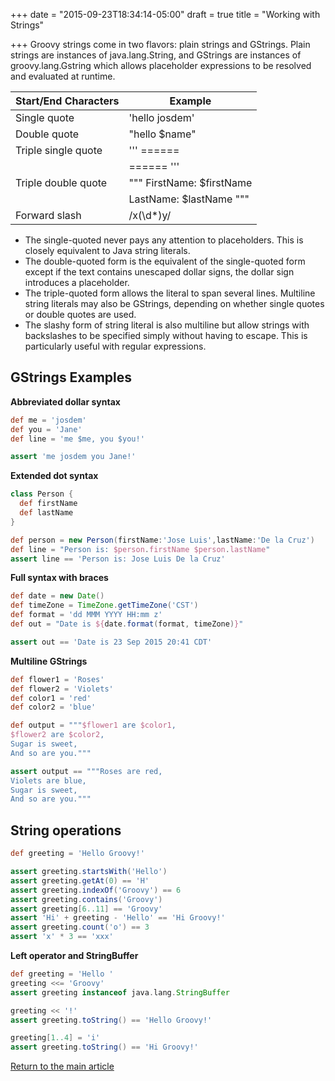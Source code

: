+++
date = "2015-09-23T18:34:14-05:00"
draft = true
title = "Working with Strings"

+++
Groovy strings come in two flavors: plain strings and GStrings. Plain strings are instances of java.lang.String, and GStrings are instances of groovy.lang.Gstring which allows placeholder expressions to be resolved and evaluated at runtime.

| Start/End Characters  | Example                     |
| --------------------- | --------------              |
| Single quote          | 'hello josdem'              |
| Double quote          | "hello $name"               |
| Triple single quote   | ''' ======                  |
|                       |     ====== '''              |
| Triple double quote   | """ FirstName: $firstName   |
|                       |     LastName: $lastName """ |
| Forward slash         | /x(\d*)y/                   |

* The single-quoted never pays any attention to placeholders. This is closely equivalent to Java string literals.
* The double-quoted form is the equivalent of the single-quoted form except if the text contains unescaped dollar signs, the dollar sign introduces a placeholder.
* The triple-quoted form  allows the literal to span several lines. Multiline string literals may also be GStrings, depending on whether single quotes or double quotes are used.
* The slashy form of string literal is also multiline but allow strings with backslashes to be specified simply without having to escape. This is particularly useful with regular expressions.

## GStrings Examples

**Abbreviated dollar syntax**

```groovy
def me = 'josdem'
def you = 'Jane'
def line = 'me $me, you $you!'

assert 'me josdem you Jane!'
```

**Extended dot syntax**

```groovy
class Person {
  def firstName
  def lastName
}

def person = new Person(firstName:'Jose Luis',lastName:'De la Cruz')
def line = "Person is: $person.firstName $person.lastName"
assert line == 'Person is: Jose Luis De la Cruz'
```

**Full syntax with braces**

```groovy
def date = new Date()
def timeZone = TimeZone.getTimeZone('CST')
def format = 'dd MMM YYYY HH:mm z'
def out = "Date is ${date.format(format, timeZone)}"

assert out == 'Date is 23 Sep 2015 20:41 CDT'
```

**Multiline GStrings**

```groovy
def flower1 = 'Roses'
def flower2 = 'Violets'
def color1 = 'red'
def color2 = 'blue'

def output = """$flower1 are $color1,
$flower2 are $color2,
Sugar is sweet,
And so are you."""

assert output == """Roses are red,
Violets are blue,
Sugar is sweet,
And so are you."""
```

## String operations

```groovy
def greeting = 'Hello Groovy!'

assert greeting.startsWith('Hello')
assert greeting.getAt(0) == 'H'
assert greeting.indexOf('Groovy') == 6
assert greeting.contains('Groovy')
assert greeting[6..11] == 'Groovy'
assert 'Hi' + greeting - 'Hello' == 'Hi Groovy!'
assert greeting.count('o') == 3
assert 'x' * 3 == 'xxx'
```

**Left operator and StringBuffer**

```groovy
def greeting = 'Hello '
greeting <<= 'Groovy'
assert greeting instanceof java.lang.StringBuffer

greeting << '!'
assert greeting.toString() == 'Hello Groovy!'

greeting[1..4] = 'i'
assert greeting.toString() == 'Hi Groovy!'
```

[Return to the main article](/techtalk/groovy)
